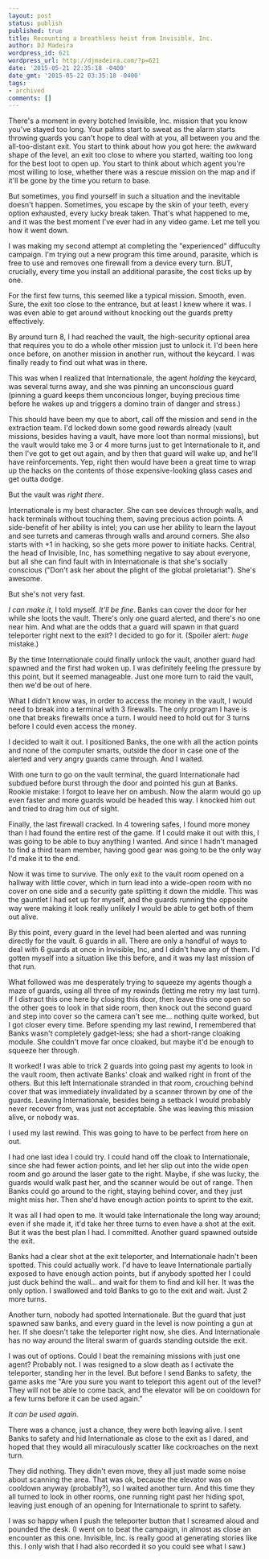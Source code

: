 ```yaml
---
layout: post
status: publish
published: true
title: Recounting a breathless heist from Invisible, Inc.
author: DJ Madeira
wordpress_id: 621
wordpress_url: http://djmadeira.com/?p=621
date: '2015-05-21 22:35:18 -0400'
date_gmt: '2015-05-22 03:35:18 -0400'
tags: 
- archived
comments: []
---
```

There's a moment in every botched Invisible, Inc. mission that you know you've stayed too long. Your palms start to sweat as the alarm starts throwing guards you can't hope to deal with at you, all between you and the all-too-distant exit. You start to think about how you got here: the awkward shape of the level, an exit too close to where you started, waiting too long for the best loot to open up. You start to think about which agent you're most willing to lose, whether there was a rescue mission on the map and if it'll be gone by the time you return to base.

But sometimes, you find yourself in such a situation and the inevitable doesn't happen. Sometimes, you escape by the skin of your teeth, every option exhausted, every lucky break taken. That's what happened to me, and it was the best moment I've ever had in any video game. Let me tell you how it went down.

I was making my second attempt at completing the "experienced" diffuculty campaign. I'm trying out a new program this time around, parasite, which is free to use and removes one firewall from a device every turn. BUT, crucially, every time you install an additional parasite, the cost ticks up by one.

For the first few turns, this seemed like a typical mission. Smooth, even. Sure, the exit too close to the entrance, but at least I knew where it was. I was even able to get around without knocking out the guards pretty effectively.

By around turn 8, I had reached the vault, the high-security optional area that requires you to do a whole other mission just to unlock it. I'd been here once before, on another mission in another run, without the keycard. I was finally ready to find out what was in there.

This was when I realized that Internationale, the agent <em>holding</em> the keycard, was several turns away, and she was pinning an unconscious guard (pinning a guard keeps them unconcious longer, buying precious time before he wakes up and triggers a domino train of danger and stress.)

This should have been my que to abort, call off the mission and send in the extraction team. I'd locked down some good rewards already (vault missions, besides having a vault, have more loot than normal missions), but the vault would take me 3 or 4 more turns just to get Internationale to it, and then I've got to get out again, and by then that guard will wake up, and he'll have reinforcements. Yep, right then would have been a great time to wrap up the hacks on the contents of those expensive-looking glass cases and get outta dodge.

But the vault was <em>right there</em>.

Internationale is my best character. She can see devices through walls, and hack terminals without touching them, saving precious action points. A side-benefit of her ability is intel; you can use her ability to learn the layout and see turrets and cameras through walls and around corners. She also starts with +1 in hacking, so she gets more power to initiate hacks. Central, the head of Invisible, Inc, has something negative to say about everyone, but all she can find fault with in Internationale is that she's socially conscious ("Don't ask her about the plight of the global proletariat"). She's awesome.

But she's not very fast.

<em>I can make it</em>, I told myself. <em>It'll be fine</em>. Banks can cover the door for her while she loots the vault. There's only one guard alerted, and there's no one near him. And what are the odds that a guard will spawn in that guard teleporter right next to the exit? I decided to go for it. (Spoiler alert: <em>huge</em> mistake.)

By the time Internationale could finally unlock the vault, another guard had spawned and the first had woken up. I was definitely feeling the pressure by this point, but it seemed manageable. Just one more turn to raid the vault, then we'd be out of here.

What I didn't know was, in order to access the money in the vault, I would need to break into a terminal with 3 firewalls. The only program I have is one that breaks firewalls once a turn. I would need to hold out for 3 turns before I could even access the money.

I decided to wait it out. I positioned Banks, the one with all the action points and none of the computer smarts, outside the door in case one of the alerted and very angry guards came through. And I waited.

With one turn to go on the vault terminal, the guard Internationale had subdued before burst through the door and pointed his gun at Banks. Rookie mistake: I forgot to leave her on ambush. Now the alarm would go up even faster and more guards would be headed this way. I knocked him out and tried to drag him out of sight.

Finally, the last firewall cracked. In 4 towering safes, I found more money than I had found the entire rest of the game. If I could make it out with this, I was going to be able to buy anything I wanted. And since I hadn't managed to find a third team member, having good gear was going to be the only way I'd make it to the end.

Now it was time to survive. The only exit to the vault room opened on a hallway with little cover, which in turn lead into a wide-open room with no cover on one side and a security gate splitting it down the middle. This was the gauntlet I had set up for myself, and the guards running the opposite way were making it look really unlikely I would be able to get both of them out alive.

By this point, every guard in the level had been alerted and was running directly for the vault. 6 guards in all. There are only a handful of ways to deal with 6 guards at once in Invisible, Inc, and I didn't have any of them. I'd gotten myself into a situation like this before, and it was my last mission of that run.

What followed was me desperately trying to squeeze my agents though a maze of guards, using all three of my rewinds (letting me retry my last turn). If I distract this one here by closing this door, then leave this one open so the other goes to look in that side room, then knock out the second guard and step into cover so the camera can't see me... nothing quite worked, but I got closer every time. Before spending my last rewind, I remembered that Banks wasn't completely gadget-less; she had a short-range cloaking module. She couldn't move far once cloaked, but maybe it'd be enough to squeeze her through.

It worked! I was able to trick 2 guards into going past my agents to look in the vault room, then activate Banks' cloak and walked right in front of the others. But this left Internationale stranded in that room, crouching behind cover that was immediately invalidated by a scanner thrown by one of the guards. Leaving Internationale, besides being a setback I would probably never recover from, was just not acceptable. She was leaving this mission alive, or nobody was.

I used my last rewind. This was going to have to be perfect from here on out.

I had one last idea I could try. I could hand off the cloak to Internationale, since she had fewer action points, and let her slip out into the wide open room and go around the laser gate to the right. Maybe, if she was lucky, the guards would walk past her, and the scanner would be out of range. Then Banks could go around to the right, staying behind cover, and they just might miss her. Then she'd have enough action points to sprint to the exit.

It was all I had open to me. It would take Internationale the long way around; even if she made it, it'd take her three turns to even have a shot at the exit. But it was the best plan I had. I committed. Another guard spawned outside the exit.

Banks had a clear shot at the exit teleporter, and Internationale hadn't been spotted. This could actually work. I'd have to leave Internationale partially exposed to have enough action points, but if anybody spotted her I could just duck behind the wall... and wait for them to find and kill her. It was the only option. I swallowed and told Banks to go to the exit and wait. Just 2 more turns.

Another turn, nobody had spotted Internationale. But the guard that just spawned saw banks, and every guard in the level is now pointing a gun at her. If she doesn't take the teleporter right now, she dies. And Internationale has no way around the literal swarm of guards standing outside the exit.

I was out of options. Could I beat the remaining missions with just one agent? Probably not. I was resigned to a slow death as I activate the teleporter, standing her in the level. But before I send Banks to safety, the game asks me "Are you sure you want to teleport this agent out of the level? They will not be able to come back, and the elevator will be on cooldown for a few turns before it can be used again."

<em>It can be used again.</em>

There was a chance, just a chance, they were both leaving alive. I sent Banks to safety and hid Internationale as close to the exit as I dared, and hoped that they would all miraculously scatter like cockroaches on the next turn.

They did nothing. They didn't even move, they all just made some noise about scanning the area. That was ok, because the elevator was on cooldown anyway (probably?), so I waited another turn. And this time they all turned to look in other rooms, one running right past her hiding spot, leaving just enough of an opening for Internationale to sprint to safety.

I was so happy when I push the teleporter button that I screamed aloud and pounded the desk.
(I went on to beat the campaign, in almost as close an encounter as this one. Invisible, Inc. is really good at generating stories like this. I only wish that I had also recorded it so you could see what I saw.)
